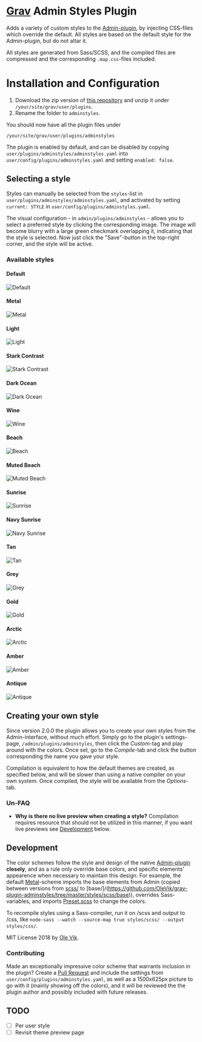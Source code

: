 # [Grav](http://getgrav.org/) Admin Styles Plugin

Adds a variety of custom styles to the [Admin-plugin](https://github.com/getgrav/grav-plugin-admin/), by injecting CSS-files which override the default. All styles are based on the default style for the Admin-plugin, but do not altar it.

All styles are generated from Sass/SCSS, and the compiled files are compressed and the corresponding `.map.css`-files included.

# Installation and Configuration

1. Download the zip version of [this repository](https://github.com/OleVik/grav-plugin-adminstyles) and unzip it under `/your/site/grav/user/plugins`.
2. Rename the folder to `adminstyles`.

You should now have all the plugin files under

    /your/site/grav/user/plugins/adminstyles

The plugin is enabled by default, and can be disabled by copying `user/plugins/adminstyles/adminstyles.yaml` into `user/config/plugins/adminstyles.yaml` and setting `enabled: false`.

## Selecting a style
Styles can manually be selected from the `styles`-list in `user/plugins/adminstyles/adminstyles.yaml`, and activated by setting `current: STYLE` in `user/config/plugins/adminstyles.yaml`.

The visual configuration - in `admin/plugins/adminstyles` - allows you to select a preferred style by clicking the corresponding image. The image will become blurry with a large green checkmark overlapping it, indicating that the style is selected. Now just click the "Save"-button in the top-right corner, and the style will be active.

### Available styles

#### Default
![Default](styles/images/grav_admin.png)

#### Metal
![Metal](styles/images/metal.png)

#### Light
![Light](styles/images/light.png)

#### Stark Contrast
![Stark Contrast](styles/images/stark_contrast.png)

#### Dark Ocean
![Dark Ocean](styles/images/dark_ocean.png)

#### Wine
![Wine](styles/images/wine.png)

#### Beach
![Beach](styles/images/beach.png)

#### Muted Beach
![Muted Beach](styles/images/muted_beach.png)

#### Sunrise
![Sunrise](styles/images/sunrise.png)

#### Navy Sunrise
![Navy Sunrise](styles/images/navy_sunrise.png)

#### Tan
![Tan](styles/images/tan.png)

#### Grey
![Grey](styles/images/grey.png)

#### Gold
![Gold](styles/images/gold.png)

#### Arctic
![Arctic](styles/images/arctic.png)

#### Amber
![Amber](styles/images/amber.png)

#### Antique
![Antique](styles/images/antique.png)

## Creating your own style

Since version 2.0.0 the plugin allows you to create your own styles from the Admin-interface, without much effort. Simply go to the plugin's settings-page, `/admin/plugins/adminstyles`, then click the *Custom*-tag and play around with the colors. Once set, go to the *Compile*-tab and click the button corresponding the name you gave your style.

Compilation is equivalent to how the default themes are created, as specified below, and will be slower than using a native compiler on your own system. Once compiled, the style will be available from the *Options*-tab.

### Un-FAQ

* **Why is there no live preview when creating a style?** Compilation requires resource that should not be utilized in this manner, if you want live previews see [Development](#development) below.

## Development

The color schemes follow the style and design of the native [Admin-plugin](https://github.com/getgrav/grav-plugin-admin) **closely**, and as a rule only override base colors, and specific elements' appearence when necessary to maintain this design. For example, the default [Metal](https://github.com/OleVik/grav-plugin-adminstyles/blob/master/styles/scss/metal.scss)-scheme imports the base elements from Admin (copied between versions from [scss/](https://github.com/getgrav/grav-plugin-admin/tree/develop/themes/grav/scss) to [base/]/(https://github.com/OleVik/grav-plugin-adminstyles/tree/master/styles/scss/base)), overrides Sass-variables, and imports [Preset.scss](https://github.com/getgrav/grav-plugin-admin/blob/develop/themes/grav/scss/preset.scss) to change the colors.

To recompile styles using a Sass-compiler, run it on /scss and output to /css, like `node-sass --watch --source-map true styles/scss/ --output styles/css/`.

MIT License 2018 by [Ole Vik](http://github.com/olevik).

### Contributing

Made an exceptionally impressive color scheme that warrants inclusion in the plugin? Create a [Pull Request](https://github.com/OleVik/grav-plugin-adminstyles/pulls) and include the settings from `user/config/plugins/adminstyles.yaml`, as well as a 1500x625px picture to go with it (mainly showing off the colors), and it will be reviewed the the plugin author and possibly included with future releases.

## TODO

- [ ] Per user style
- [ ] Revisit theme preview page